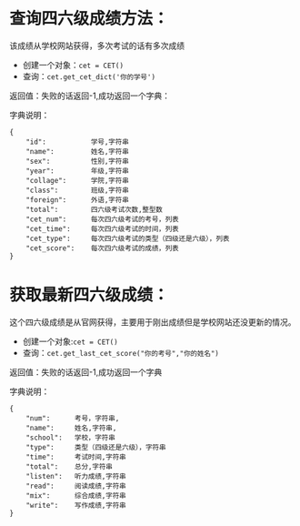 # 查询四六级成绩方法：

该成绩从学校网站获得，多次考试的话有多次成绩

- 创建一个对象：`cet = CET()`
- 查询：`cet.get_cet_dict('你的学号')`

返回值：失败的话返回-1,成功返回一个字典：

字典说明：

    {
        "id":           学号,字符串
        "name":         姓名,字符串
        "sex":          性别,字符串
        "year":         年级,字符串
        "collage":      学院,字符串
        "class":        班级,字符串
        "foreign":      外语,字符串
        "total":        四六级考试次数,整型数
        "cet_num":      每次四六级考试的考号，列表
        "cet_time":     每次四六级考试的时间，列表
        "cet_type":     每次四六级考试的类型（四级还是六级），列表
        "cet_score":    每次四六级考试的成绩，列表
    }

# 获取最新四六级成绩：

这个四六级成绩是从官网获得，主要用于刚出成绩但是学校网站还没更新的情况。

- 创建一个对象:`cet = CET()`
- 查询：`cet.get_last_cet_score("你的考号","你的姓名")`

返回值：失败的话返回-1,成功返回一个字典

字典说明：

	{
		"num":      考号，字符串,
		"name":     姓名,字符串,
		"school":   学校，字符串
		"type":     类型（四级还是六级），字符串
		"time":     考试时间,字符串
		"total":    总分,字符串
		"listen":   听力成绩,字符串
		"read":     阅读成绩,字符串
		"mix":      综合成绩,字符串
		"write":    写作成绩,字符串
	}

